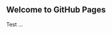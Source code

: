 ## Welcome to GitHub Pages

<script>
function cb(response) {
    document.getElementById('visits').innerText = response.value;
}
</script>
<script async src="https://api.countapi.xyz/hit/annoa1.github.io//visits?callback=cb"></script>

<div>Test <span id="visits">...</span></div>

